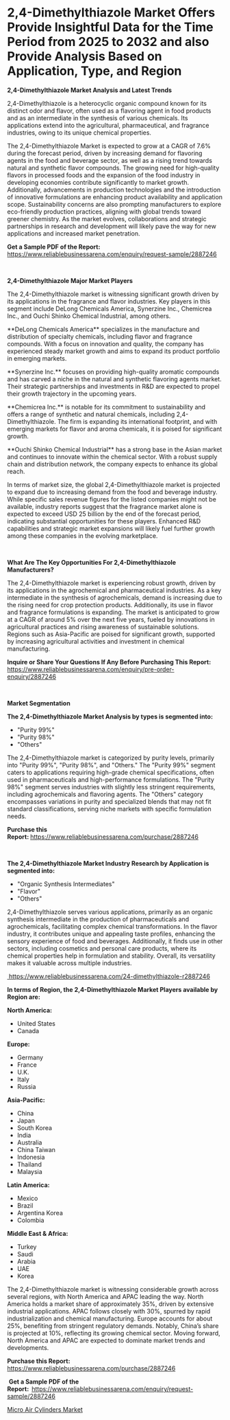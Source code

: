 <p><h1>2,4-Dimethylthiazole Market Offers Provide Insightful Data for the Time Period from 2025 to 2032 and also Provide Analysis Based on Application, Type, and Region</h1></p><p><strong>2,4-Dimethylthiazole Market Analysis and Latest Trends</strong></p>
<p><p>2,4-Dimethylthiazole is a heterocyclic organic compound known for its distinct odor and flavor, often used as a flavoring agent in food products and as an intermediate in the synthesis of various chemicals. Its applications extend into the agricultural, pharmaceutical, and fragrance industries, owing to its unique chemical properties.</p><p>The 2,4-Dimethylthiazole Market is expected to grow at a CAGR of 7.6% during the forecast period, driven by increasing demand for flavoring agents in the food and beverage sector, as well as a rising trend towards natural and synthetic flavor compounds. The growing need for high-quality flavors in processed foods and the expansion of the food industry in developing economies contribute significantly to market growth. Additionally, advancements in production technologies and the introduction of innovative formulations are enhancing product availability and application scope. Sustainability concerns are also prompting manufacturers to explore eco-friendly production practices, aligning with global trends toward greener chemistry. As the market evolves, collaborations and strategic partnerships in research and development will likely pave the way for new applications and increased market penetration.</p></p>
<p><strong>Get a Sample PDF of the Report:&nbsp;</strong> <a href="https://www.reliablebusinessarena.com/enquiry/request-sample/2887246?utm_campaign=3198&utm_medium=2&utm_source=Github&utm_content=ia&utm_term=14032025&utm_id=24-dimethylthiazole">https://www.reliablebusinessarena.com/enquiry/request-sample/2887246</a></p>
<p>&nbsp;</p>
<p><strong>2,4-Dimethylthiazole Major Market Players</strong></p>
<p><p>The 2,4-Dimethylthiazole market is witnessing significant growth driven by its applications in the fragrance and flavor industries. Key players in this segment include DeLong Chemicals America, Synerzine Inc., Chemicrea Inc., and Ouchi Shinko Chemical Industrial, among others.</p><p>**DeLong Chemicals America** specializes in the manufacture and distribution of specialty chemicals, including flavor and fragrance compounds. With a focus on innovation and quality, the company has experienced steady market growth and aims to expand its product portfolio in emerging markets. </p><p>**Synerzine Inc.** focuses on providing high-quality aromatic compounds and has carved a niche in the natural and synthetic flavoring agents market. Their strategic partnerships and investments in R&D are expected to propel their growth trajectory in the upcoming years.</p><p>**Chemicrea Inc.** is notable for its commitment to sustainability and offers a range of synthetic and natural chemicals, including 2,4-Dimethylthiazole. The firm is expanding its international footprint, and with emerging markets for flavor and aroma chemicals, it is poised for significant growth.</p><p>**Ouchi Shinko Chemical Industrial** has a strong base in the Asian market and continues to innovate within the chemical sector. With a robust supply chain and distribution network, the company expects to enhance its global reach.</p><p>In terms of market size, the global 2,4-Dimethylthiazole market is projected to expand due to increasing demand from the food and beverage industry. While specific sales revenue figures for the listed companies might not be available, industry reports suggest that the fragrance market alone is expected to exceed USD 25 billion by the end of the forecast period, indicating substantial opportunities for these players. Enhanced R&D capabilities and strategic market expansions will likely fuel further growth among these companies in the evolving marketplace.</p></p>
<p>&nbsp;</p>
<p><strong>What Are The Key Opportunities For 2,4-Dimethylthiazole Manufacturers?</strong></p>
<p><p>The 2,4-Dimethylthiazole market is experiencing robust growth, driven by its applications in the agrochemical and pharmaceutical industries. As a key intermediate in the synthesis of agrochemicals, demand is increasing due to the rising need for crop protection products. Additionally, its use in flavor and fragrance formulations is expanding. The market is anticipated to grow at a CAGR of around 5% over the next five years, fueled by innovations in agricultural practices and rising awareness of sustainable solutions. Regions such as Asia-Pacific are poised for significant growth, supported by increasing agricultural activities and investment in chemical manufacturing.</p></p>
<p><strong>Inquire or Share Your Questions If Any Before Purchasing This Report:</strong> <a href="https://www.reliablebusinessarena.com/enquiry/pre-order-enquiry/2887246?utm_campaign=3198&utm_medium=2&utm_source=Github&utm_content=ia&utm_term=14032025&utm_id=24-dimethylthiazole">https://www.reliablebusinessarena.com/enquiry/pre-order-enquiry/2887246</a></p>
<p>&nbsp;</p>
<p><strong>Market Segmentation</strong></p>
<p><strong>The 2,4-Dimethylthiazole Market Analysis by types is segmented into:</strong></p>
<p><ul><li>"Purity 99%"</li><li>"Purity 98%"</li><li>"Others"</li></ul></p>
<p><p>The 2,4-Dimethylthiazole market is categorized by purity levels, primarily into "Purity 99%", "Purity 98%", and "Others." The "Purity 99%" segment caters to applications requiring high-grade chemical specifications, often used in pharmaceuticals and high-performance formulations. The "Purity 98%" segment serves industries with slightly less stringent requirements, including agrochemicals and flavoring agents. The "Others" category encompasses variations in purity and specialized blends that may not fit standard classifications, serving niche markets with specific formulation needs.</p></p>
<p><strong>Purchase this Report:&nbsp;</strong><a href="https://www.reliablebusinessarena.com/purchase/2887246?utm_campaign=3198&utm_medium=2&utm_source=Github&utm_content=ia&utm_term=14032025&utm_id=24-dimethylthiazole">https://www.reliablebusinessarena.com/purchase/2887246</a></p>
<p>&nbsp;</p>
<p><strong>The 2,4-Dimethylthiazole Market Industry Research by Application is segmented into:</strong></p>
<p><ul><li>"Organic Synthesis Intermediates"</li><li>"Flavor"</li><li>"Others"</li></ul></p>
<p><p>2,4-Dimethylthiazole serves various applications, primarily as an organic synthesis intermediate in the production of pharmaceuticals and agrochemicals, facilitating complex chemical transformations. In the flavor industry, it contributes unique and appealing taste profiles, enhancing the sensory experience of food and beverages. Additionally, it finds use in other sectors, including cosmetics and personal care products, where its chemical properties help in formulation and stability. Overall, its versatility makes it valuable across multiple industries.</p></p>
<p><a href="https://www.reliablebusinessarena.com/24-dimethylthiazole-r2887246?utm_campaign=3198&utm_medium=2&utm_source=Github&utm_content=ia&utm_term=14032025&utm_id=24-dimethylthiazole">&nbsp;https://www.reliablebusinessarena.com/24-dimethylthiazole-r2887246</a></p>
<p><strong>In terms of Region, the 2,4-Dimethylthiazole Market Players available by Region are:</strong></p>
<p>
    <p> <strong> North America: </strong>
        <ul>
            <li>United States</li>
            <li>Canada</li>
        </ul>
        </p> 
    <p> <strong> Europe: </strong>
        <ul>
            <li>Germany</li>
            <li>France</li>
            <li>U.K.</li>
            <li>Italy</li>
            <li>Russia</li>
        </ul>
        </p> 
    <p> <strong> Asia-Pacific: </strong>
        <ul>
            <li>China</li>
            <li>Japan</li>
            <li>South Korea</li>
            <li>India</li>
            <li>Australia</li>
            <li>China Taiwan</li>
            <li>Indonesia</li>
            <li>Thailand</li>
            <li>Malaysia</li>
        </ul>
        </p> 
    <p> <strong> Latin America: </strong>
        <ul>
            <li>Mexico</li>
            <li>Brazil</li>
            <li>Argentina Korea</li>
            <li>Colombia</li>
        </ul>
        </p> 
    <p> <strong> Middle East & Africa: </strong>
        <ul>
            <li>Turkey</li>
            <li>Saudi</li>
            <li>Arabia</li>
            <li>UAE</li>
            <li>Korea</li>
        </ul>
    </p>
    </p>
<p><p>The 2,4-Dimethylthiazole market is witnessing considerable growth across several regions, with North America and APAC leading the way. North America holds a market share of approximately 35%, driven by extensive industrial applications. APAC follows closely with 30%, spurred by rapid industrialization and chemical manufacturing. Europe accounts for about 25%, benefiting from stringent regulatory demands. Notably, China’s share is projected at 10%, reflecting its growing chemical sector. Moving forward, North America and APAC are expected to dominate market trends and developments.</p></p>
<p><strong>Purchase this Report: </strong><a href="https://www.reliablebusinessarena.com/purchase/2887246?utm_campaign=3198&utm_medium=2&utm_source=Github&utm_content=ia&utm_term=14032025&utm_id=24-dimethylthiazole">https://www.reliablebusinessarena.com/purchase/2887246</a></p>
<p>&nbsp;<strong>Get a Sample PDF of the Report:&nbsp;&nbsp;</strong><a href="https://www.reliablebusinessarena.com/enquiry/request-sample/2887246?utm_campaign=3198&utm_medium=2&utm_source=Github&utm_content=ia&utm_term=14032025&utm_id=24-dimethylthiazole">https://www.reliablebusinessarena.com/enquiry/request-sample/2887246</a></p>
<p><strong></strong></p>
<p><p><a href="https://github.com/zurubting/Market-Research-Report-List-1/blob/main/micro-air-cylinders-market.md?utm_campaign=3198&utm_medium=2&utm_source=Github&utm_content=ia&utm_term=14032025&utm_id=24-dimethylthiazole">Micro Air Cylinders Market</a></p></p>